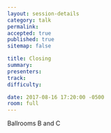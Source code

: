```yaml
---
layout: session-details
category: talk
permalink:
accepted: true
published: true
sitemap: false

title: Closing
summary:
presenters:
track:
difficulty:

date: 2017-08-16 17:20:00 -0500
room: full
---
```

Ballrooms B and C
